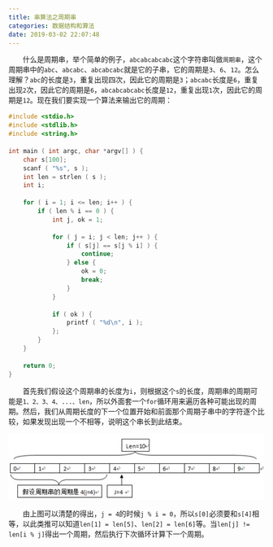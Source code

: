 ```yaml
---
title: 串算法之周期串
categories: 数据结构和算法
date: 2019-03-02 22:07:48
---
```

&emsp;&emsp;什么是周期串，举个简单的例子，`abcabcabcabc`这个字符串叫做`周期串`，这个周期串中的`abc`、`abcabc`、`abcabcabc`就是它的子串，它的周期是`3`、`6`、`12`。怎么理解？`abc`的长度是`3`，重复出现四次，因此它的周期是`3`；`abcabc`长度是`6`，重复出现`2`次，因此它的周期是`6`，`abcabcabcabc`长度是`12`，重复出现`1`次，因此它的周期是`12`。现在我们要实现一个算法来输出它的周期：<!--more-->

``` cpp
#include <stdio.h>
#include <stdlib.h>
#include <string.h>

int main ( int argc, char *argv[] ) {
    char s[100];
    scanf ( "%s", s );
    int len = strlen ( s );
    int i;

    for ( i = 1; i <= len; i++ ) {
        if ( len % i == 0 ) {
            int j, ok = 1;

            for ( j = i; j < len; j++ ) {
                if ( s[j] == s[j % i] ) {
                    continue;
                } else {
                    ok = 0;
                    break;
                }
            }

            if ( ok ) {
                printf ( "%d\n", i );
            };
        }
    }

    return 0;
}
```

&emsp;&emsp;首先我们假设这个周期串的长度为`i`，则根据这个`s`的长度，周期串的周期可能是`1、2、3、4、...、len`，所以外面套一个`for`循环用来遍历各种可能出现的周期。然后，我们从周期长度的下一个位置开始和前面那个周期子串中的字符逐个比较，如果发现出现一个不相等，说明这个串长到此结束。

<img src="./串算法之周期串/1.png">

&emsp;&emsp;由上图可以清楚的得出，`j = 4`的时候`j % i = 0`，所以`s[0]`必须要和`s[4]`相等，以此类推可以知道`len[1] = len[5]`、`len[2] = len[6]`等。当`len[j] != len[i % j]`得出一个周期，然后执行下次循环计算下一个周期。